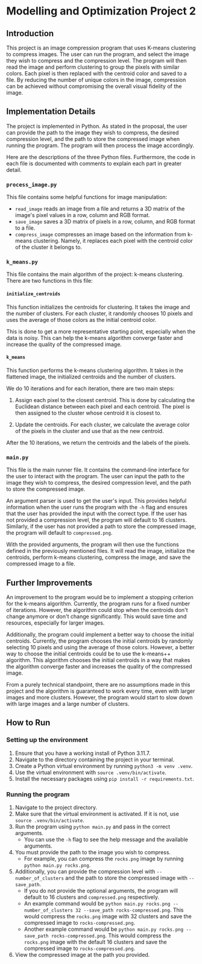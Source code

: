 # Modelling and Optimization Project 2

## Introduction

This project is an image compression program that uses K-means clustering to compress images. The user can run the program, and select the image they wish to compress and the compression level. The program will then read the image and perform clustering to group the pixels with similar colors. Each pixel is then replaced with the centroid color and saved to a file. By reducing the number of unique colors in the image, compression can be achieved without compromising the overall visual fidelity of the image.

## Implementation Details

The project is implemented in Python. As stated in the proposal, the user can provide the path to the image they wish to compress, the desired compression level, and the path to store the compressed image when running the program. The program will then process the image accordingly.

Here are the descriptions of the three Python files. Furthermore, the code in each file is documented with comments to explain each part in greater detail.

### `process_image.py`

This file contains some helpful functions for image manipulation:

- `read_image` reads an image from a file and returns a 3D matrix of the image's pixel values in a row, column and RGB format.
- `save_image` saves a 3D matrix of pixels in a row, column, and RGB format to a file.
- `compress_image` compresses an image based on the information from k-means clustering. Namely, it replaces each pixel with the centroid color of the cluster it belongs to.

### `k_means.py`

This file contains the main algorithm of the project: k-means clustering. There are two functions in this file:

#### `initialize_centroids`

This function initializes the centroids for clustering. It takes the image and the number of clusters. For each cluster, it randomly chooses $10$ pixels and uses the average of those colors as the initial centroid color.

This is done to get a more representative starting point, especially when the data is noisy. This can help the k-means algorithm converge faster and increase the quality of the compressed image.

#### `k_means`

This function performs the k-means clustering algorithm. It takes in the flattened image, the initialized centroids and the number of clusters.

We do $10$ iterations and for each iteration, there are two main steps:

1. Assign each pixel to the closest centroid. This is done by calculating the Euclidean distance between each pixel and each centroid. The pixel is then assigned to the cluster whose centroid it is closest to.

2. Update the centroids. For each cluster, we calculate the average color of the pixels in the cluster and use that as the new centroid.

After the $10$ iterations, we return the centroids and the labels of the pixels.

### `main.py`

This file is the main runner file. It contains the command-line interface for the user to interact with the program. The user can input the path to the image they wish to compress, the desired compression level, and the path to store the compressed image.

An argument parser is used to get the user's input. This provides helpful information when the user runs the program with the `-h` flag and ensures that the user has provided the input with the correct type. If the user has not provided a compression level, the program will default to $16$ clusters. Similarly, if the user has not provided a path to store the compressed image, the program will default to `compressed.png`.

With the provided arguments, the program will then use the functions defined in the previously mentioned files. It will read the image, initialize the centroids, perform k-means clustering, compress the image, and save the compressed image to a file.

## Further Improvements

An improvement to the program would be to implement a stopping criterion for the k-means algorithm. Currently, the program runs for a fixed number of iterations. However, the algorithm could stop when the centroids don't change anymore or don't change significantly. This would save time and resources, especially for larger images.

Additionally, the program could implement a better way to choose the initial centroids. Currently, the program chooses the initial centroids by randomly selecting $10$ pixels and using the average of those colors. However, a better way to choose the initial centroids could be to use the k-means++ algorithm. This algorithm chooses the initial centroids in a way that makes the algorithm converge faster and increases the quality of the compressed image.

From a purely technical standpoint, there are no assumptions made in this project and the algorithm is guaranteed to work every time, even with larger images and more clusters. However, the program would start to slow down with large images and a large number of clusters.

## How to Run

### Setting up the environment

1. Ensure that you have a working install of Python 3.11.7.
2. Navigate to the directory containing the project in your terminal.
3. Create a Python virtual environment by running `python3 -m venv .venv`.
4. Use the virtual environment with `source .venv/bin/activate`.
5. Install the necessary packages using `pip install -r requirements.txt`.

### Running the program

1. Navigate to the project directory.
2. Make sure that the virtual environment is activated. If it is not, use `source .venv/bin/activate`.
3. Run the program using `python main.py` and pass in the correct arguments.
    - You can use the `-h` flag to see the help message and the available arguments.
4. You must provide the path to the image you wish to compress.
    - For example, you can compress the `rocks.png` image by running `python main.py rocks.png`.
5. Additionally, you can provide the compression level with `--number_of_clusters` and the path to store the compressed image with `--save_path`.
    - If you do not provide the optional arguments, the program will default to $16$ clusters and `compressed.png` respectively.
    - An example command would be `python main.py rocks.png --number_of_clusters 32 --save_path rocks-compressed.png`. This would compress the `rocks.png` image with $32$ clusters and save the compressed image to `rocks-compressed.png`.
    - Another example command would be `python main.py rocks.png --save_path rocks-compressed.png`. This would compress the `rocks.png` image with the default $16$ clusters and save the compressed image to `rocks-compressed.png`.
4. View the compressed image at the path you provided.


